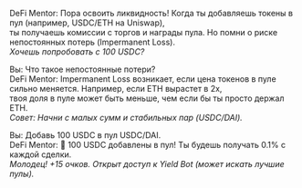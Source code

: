 DeFi Mentor: Пора освоить ликвидность! Когда ты добавляешь токены в пул (например, USDC/ETH на Uniswap),  
          ты получаешь комиссии с торгов и награды пула. Но помни о риске непостоянных потерь (Impermanent Loss).  
          *Хочешь попробовать с 100 USDC?*  

Вы: Что такое непостоянные потери?  
DeFi Mentor: Impermanent Loss возникает, если цена токенов в пуле сильно меняется. Например, если ETH вырастет в 2x,  
          твоя доля в пуле может быть меньше, чем если бы ты просто держал ETH.  
          *Совет: Начни с малых сумм и стабильных пар (USDC/DAI).*  

Вы: Добавь 100 USDC в пул USDC/DAI.  
DeFi Mentor: 🔄 100 USDC добавлены в пул! Ты будешь получать 0.1% с каждой сделки.  
          *Молодец! +15 очков. Открыт доступ к Yield Bot (может искать лучшие пулы).*  